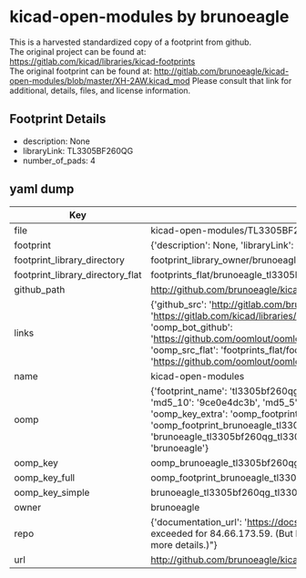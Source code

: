 # kicad-open-modules by brunoeagle  
This is a harvested standardized copy of a footprint from github.  
The original project can be found at:  
https://gitlab.com/kicad/libraries/kicad-footprints  
The original footprint can be found at:
http://gitlab.com/brunoeagle/kicad-open-modules/blob/master/XH-2AW.kicad_mod
Please consult that link for additional, details, files, and license information.  
## Footprint Details
* description: None  
* libraryLink: TL3305BF260QG  
* number_of_pads: 4  
## yaml dump  
| Key | Value |  
| --- | --- |  
| file | kicad-open-modules/TL3305BF260QG.kicad_mod |  
| footprint | {'description': None, 'libraryLink': 'TL3305BF260QG', 'number_of_pads': 4} |  
| footprint_library_directory | footprint_library_owner/brunoeagle_kicad-open-modules |  
| footprint_library_directory_flat | footprints_flat/brunoeagle_tl3305bf260qg_tl3305bf260qg/working |  
| github_path | http://github.com/brunoeagle/kicad-open-modules/blob/master/TL3305BF260QG.kicad_mod |  
| links | {'github_src': 'http://gitlab.com/brunoeagle/kicad-open-modules/blob/master/XH-2AW.kicad_mod', 'github_src_repo': 'https://gitlab.com/kicad/libraries/kicad-footprints', 'oomp_bot': 'footprints/brunoeagle_tl3305bf260qg_tl3305bf260qg/working', 'oomp_bot_github': 'https://github.com/oomlout/oomlout_oomp_footprint_bot/tree/main/footprints/brunoeagle_tl3305bf260qg_tl3305bf260qg/working', 'oomp_src_flat': 'footprints_flat/footprints_flat/brunoeagle_tl3305bf260qg_tl3305bf260qg/working', 'oomp_src_flat_github': 'https://github.com/oomlout/oomlout_oomp_footprint_src/tree/main/footprints_flat/brunoeagle_tl3305bf260qg_tl3305bf260qg/working'} |  
| name | kicad-open-modules |  
| oomp | {'footprint_name': 'tl3305bf260qg', 'library_name': 'tl3305bf260qg_kicad_mod', 'md5': '9ce0e4dc3b9113a692e81f109a9900ef', 'md5_10': '9ce0e4dc3b', 'md5_5': '9ce0e', 'md5_6': '9ce0e4', 'oomp_key': 'oomp_brunoeagle_tl3305bf260qg_tl3305bf260qg', 'oomp_key_extra': 'oomp_footprint_brunoeagle_tl3305bf260qg_tl3305bf260qg', 'oomp_key_full': 'oomp_footprint_brunoeagle_tl3305bf260qg_tl3305bf260qg_9ce0e4', 'oomp_key_simple': 'brunoeagle_tl3305bf260qg_tl3305bf260qg', 'original_filename': 'kicad-open-modules/TL3305BF260QG.kicad_mod', 'owner_name': 'brunoeagle'} |  
| oomp_key | oomp_brunoeagle_tl3305bf260qg_tl3305bf260qg |  
| oomp_key_full | oomp_footprint_brunoeagle_tl3305bf260qg_tl3305bf260qg |  
| oomp_key_simple | brunoeagle_tl3305bf260qg_tl3305bf260qg |  
| owner | brunoeagle |  
| repo | {'documentation_url': 'https://docs.github.com/rest/overview/resources-in-the-rest-api#rate-limiting', 'message': "API rate limit exceeded for 84.66.173.59. (But here's the good news: Authenticated requests get a higher rate limit. Check out the documentation for more details.)"} |  
| url | http://github.com/brunoeagle/kicad-open-modules |  


